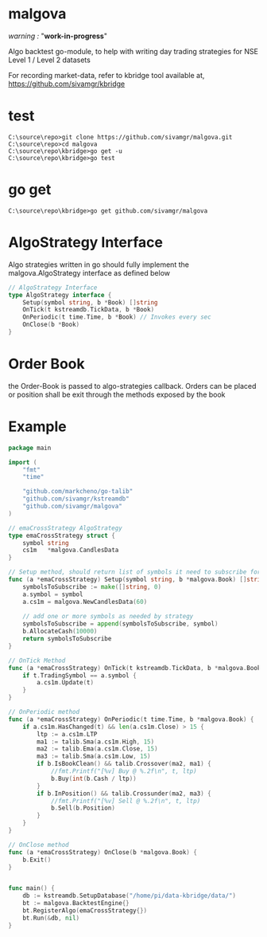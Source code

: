 # malgova
*warning :* "**work-in-progress**"

Algo backtest go-module, to help with writing day trading strategies for NSE Level 1 / Level 2 datasets

For recording market-data, refer to kbridge tool available at, https://github.com/sivamgr/kbridge



# test
```console
C:\source\repo>git clone https://github.com/sivamgr/malgova.git
C:\source\repo>cd malgova
C:\source\repo\kbridge>go get -u
C:\source\repo\kbridge>go test
```

# go get
```console
C:\source\repo\kbridge>go get github.com/sivamgr/malgova
```

# AlgoStrategy Interface

Algo strategies written in go should fully implement the malgova.AlgoStrategy interface as defined below

```go
// AlgoStrategy Interface
type AlgoStrategy interface {
	Setup(symbol string, b *Book) []string
	OnTick(t kstreamdb.TickData, b *Book)
	OnPeriodic(t time.Time, b *Book) // Invokes every sec
	OnClose(b *Book)
}
```
# Order Book

the Order-Book is passed to algo-strategies callback. Orders can be placed or position shall be exit through the methods exposed by the book


# Example

```go
package main

import (
	"fmt"
	"time"

	"github.com/markcheno/go-talib"
	"github.com/sivamgr/kstreamdb"
	"github.com/sivamgr/malgova"
)

// emaCrossStrategy AlgoStrategy
type emaCrossStrategy struct {
	symbol string
	cs1m   *malgova.CandlesData
}

// Setup method, should return list of symbols it need to subscribe for tickdata
func (a *emaCrossStrategy) Setup(symbol string, b *malgova.Book) []string {
	symbolsToSubscribe := make([]string, 0)
	a.symbol = symbol
	a.cs1m = malgova.NewCandlesData(60)
    
    // add one or more symbols as needed by strategy
	symbolsToSubscribe = append(symbolsToSubscribe, symbol)
	b.AllocateCash(10000)
	return symbolsToSubscribe
}

// OnTick Method
func (a *emaCrossStrategy) OnTick(t kstreamdb.TickData, b *malgova.Book) {
	if t.TradingSymbol == a.symbol {
		a.cs1m.Update(t)
	}
}

// OnPeriodic method
func (a *emaCrossStrategy) OnPeriodic(t time.Time, b *malgova.Book) {
	if a.cs1m.HasChanged(t) && len(a.cs1m.Close) > 15 {
		ltp := a.cs1m.LTP
		ma1 := talib.Sma(a.cs1m.High, 15)
		ma2 := talib.Ema(a.cs1m.Close, 15)
		ma3 := talib.Sma(a.cs1m.Low, 15)
		if b.IsBookClean() && talib.Crossover(ma2, ma1) {
			//fmt.Printf("[%v] Buy @ %.2f\n", t, ltp)
			b.Buy(int(b.Cash / ltp))
		}
		if b.InPosition() && talib.Crossunder(ma2, ma3) {
			//fmt.Printf("[%v] Sell @ %.2f\n", t, ltp)
			b.Sell(b.Position)
		}
	}
}

// OnClose method
func (a *emaCrossStrategy) OnClose(b *malgova.Book) {
	b.Exit()
}


func main() {
	db := kstreamdb.SetupDatabase("/home/pi/data-kbridge/data/")
	bt := malgova.BacktestEngine{}
	bt.RegisterAlgo(emaCrossStrategy{})
	bt.Run(&db, nil)
}

```

